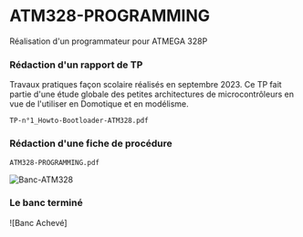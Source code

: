 # ATM328-PROGRAMMING
Réalisation d'un programmateur pour ATMEGA 328P

### Rédaction d'un rapport de TP
Travaux pratiques façon scolaire réalisés en septembre 2023. Ce TP fait partie d'une étude globale des petites architectures de microcontrôleurs en vue de l'utiliser en Domotique et en modélisme.

``TP-n°1_Howto-Bootloader-ATM328.pdf
``
### Rédaction d'une fiche de procédure
``ATM328-PROGRAMMING.pdf
``

![Banc-ATM328](https://github.com/alaingerardduperche/ATM328-PROGRAMMING/assets/143628430/a3517737-c990-4fa5-8a90-53ffb9dbe516)

### Le banc terminé

![Banc Achevé]

